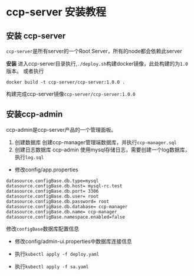# ccp-server 安装教程

## 安装 ccp-server
`ccp-server`是所有server的一个Root Server，所有的node都会依赖此server

**安装**
进入ccp-server目录执行,`./deploy.sh`构建docker镜像，此处构建的为`1.0`版本。
或者执行
```shell
docker build -t ccp-server/ccp-server:1.0.0 .
```
构建完成ccp-server镜像`ccp-server/ccp-server:1.0.0`


## 安装ccp-admin
ccp-admin是ccp-server产品的一个管理面板。

1. 创建数据库
创建ccp-manager管理端数据库，并执行`ccp-manager.sql`
2. 创建日志数据库
ccp-admin 使用mysql存储日志，需要创建一个log数据库，执行`log.sql`

- 修改config/app.properties
```text
datasource.configBase.db.type=mysql
datasource.configBase.db.host= mysql-rc.test
datasource.configBase.db.port= 3306
datasource.configBase.db.user= root
datasource.configBase.db.password= root
datasource.configBase.db.database= ccp-manager
datasource.configBase.db.name= ccp-manager
datasource.configBase.namespace.enabled=false
```
修改`configBase`数据库配置信息

- 修改config/admin-ui.properties中数据库连接信息
  
- 执行`kubectl apply -f deploy.yaml`

- 执行`kubectl apply -f sa.yaml`

